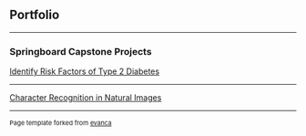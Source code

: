 ## Portfolio

---

### Springboard Capstone Projects

[Identify Risk Factors of Type 2 Diabetes](https://github.com/kevin-sharp24/Capstone-1)

---
[Character Recognition in Natural Images](https://github.com/kevin-sharp24/Capstone-2)


---
<p style="font-size:11px">Page template forked from <a href="https://github.com/evanca/quick-portfolio">evanca</a></p>
<!-- Remove above link if you don't want to attibute -->
